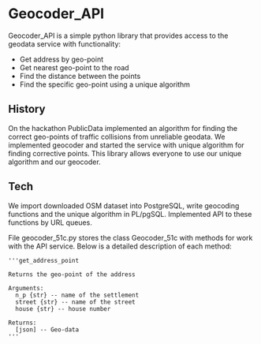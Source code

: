 # Geocoder_API

Geocoder_API is a simple python library that provides access to the geodata service with functionality:

* Get address by geo-point
* Get nearest geo-point to the road
* Find the distance between the points
* Find the specific geo-point using a unique algorithm

## History
On the hackathon PublicData implemented an algorithm for finding the correct geo-points of traffic collisions from unreliable geodata. We implemented geocoder and started the service with unique algorithm for finding corrective points. This library allows everyone to use our unique algorithm and our geocoder.

## Tech
We import downloaded OSM dataset into PostgreSQL, write geocoding functions and the unique algorithm in PL/pgSQL. Implemented API to these functions by URL queues.

File geocoder_51c.py stores the class Geocoder_51c with methods for work with the API service. Below is a detailed description of each method:

    '''get_address_point

    Returns the geo-point of the address

    Arguments:
      n_p {str} -- name of the settlement
      street {str} -- name of the street
      house {str} -- house number

    Returns:
      [json] -- Geo-data
    '''
